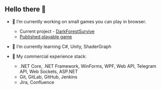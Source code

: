 ## Hello there 👋

- 🔭 I’m currently working on small games you can play in browser.
  - Current project - [DarkForestSurvive](https://github.com/Bolshekh/DarkForestSurvive)
  - [Published playable game](https://bolshekh.itch.io/platformer-game) 

- 🌱 I’m currently learning C#, Unity, ShaderGraph

- 💼 My commercial experience stack:
  - .NET Core, .NET Framework, WinForms, WPF, Web API, Telegram API, Web Sockets, ASP.NET
  - Git, GitLab, GitHub, Jenkins
  - Jira, Confluence 
